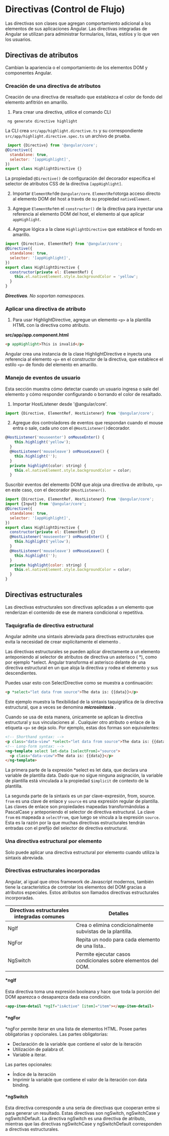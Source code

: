# Directivas (Control de Flujo)

Las directivas son clases que agregan comportamiento adicional a los elementos de sus aplicaciones Angular.
Las directivas integradas de Angular se utilizan para administrar formularios, listas, estilos y lo que ven los usuarios.


## Directivas de atributos

Cambian la apariencia o el comportamiento de los elementos DOM y componentes Angular.

### Creación de una directiva de atributos

Creación de una directiva de resaltado que establezca el color de fondo del elemento anfitrión en amarillo.

1. Para crear una directiva, utilice el comando CLI

```shell
 ng generate directive highlight
```

 La CLI crea `src/app/highlight.directive.ts` y su correspondiente `src/app/highlight.directive.spec.ts` un archivo de prueba.

```javascript
 import {Directive} from '@angular/core';
@Directive({
  standalone: true,
  selector: '[appHighlight]',
})
export class HighlightDirective {}
```
La propiedad `@Directive()` de configuración del decorador especifica el selector de atributos CSS de la directiva `[appHighlight]`.

2.  Importar `ElementRef`de `@angular/core`. `ElementRef`otorga acceso directo al elemento DOM del host a través de su propiedad `nativeElement`.
    
3.  Agregue `ElementRef`en  el `constructor()` de la directiva para inyectar una referencia al elemento DOM del host, el elemento al que aplicar `appHighlight`.
    
3.  Agregue lógica a la clase `HighlightDirective` que establece el fondo en amarillo.
    
```javascript
import {Directive, ElementRef} from '@angular/core';
@Directive({
  standalone: true,
  selector: '[appHighlight]',
})
export class HighlightDirective {
  constructor(private el: ElementRef) {
    this.el.nativeElement.style.backgroundColor = 'yellow';
  }
}
```

***Directivas**. No soportan namespaces.*

### Aplicar una directiva de atributo

1. Para usar HighlightDirective, agregue un elemento `<p>` a la plantilla HTML con la directiva como atributo.

**src/app/app.component.html**
```html
<p appHighlight>This is invalid</p>
```
Angular crea una instancia de la clase  HighlightDirective e inyecta una referencia al elemento `<p>`  en el constructor de la directiva, que establece el estilo `<p>` de fondo del elemento en amarillo.


### Manejo de eventos de usuario
Esta sección muestra cómo detectar cuando un usuario ingresa o sale del elemento y cómo responder configurando o borrando el color de resaltado.

1. Importar HostListener desde '@angular/core'.
```javascript
import {Directive, ElementRef, HostListener} from '@angular/core';
```

2. Agregue dos controladores de eventos que respondan cuando el mouse entra o sale, cada uno con el `@HostListener()`decorador.

```javascript
@HostListener('mouseenter') onMouseEnter() {
    this.highlight('yellow');
  }
  @HostListener('mouseleave') onMouseLeave() {
    this.highlight('');
  }
  private highlight(color: string) {
    this.el.nativeElement.style.backgroundColor = color;
  }
```

Suscríbir eventos del elemento DOM que aloja una directiva de atributo, `<p>` en este caso, con el decorador `@HostListener()`.

```javascript
import {Directive, ElementRef, HostListener} from '@angular/core';
import {Input} from '@angular/core';
@Directive({
  standalone: true,
  selector: '[appHighlight]',
})
export class HighlightDirective {
  constructor(private el: ElementRef) {}
  @HostListener('mouseenter') onMouseEnter() {
    this.highlight('yellow');
  }
  @HostListener('mouseleave') onMouseLeave() {
    this.highlight('');
  }
  private highlight(color: string) {
    this.el.nativeElement.style.backgroundColor = color;
  }
}
```

## Directivas estructurales

Las directivas estructurales son directivas aplicadas a un elemento <ng-template> que renderizan el contenido de ese <ng-template> de manera condicional o repetitiva.

### Taquigrafía de directiva estructural
Angular admite una sintaxis abreviada para directivas estructurales que evita la necesidad de crear explícitamente el elemento <ng-template>.

Las directivas estructurales se pueden aplicar directamente a un elemento anteponiendo al selector de atributos de directiva un asterisco ( *), como por ejemplo *select. Angular transforma el asterisco delante de una directiva estructural en un <ng-template>que aloja la directiva y rodea el elemento y sus descendientes.

Puedes usar esto con SelectDirective como se muestra a continuación:

```html
<p *select="let data from source">The data is: {{data}}</p>
```
Este ejemplo muestra la flexibilidad de la sintaxis taquigráfica de la directiva estructural, que a veces se denomina ***microsintaxis*** .

Cuando se usa de esta manera, únicamente se aplican la directiva estructural y sus vinculaciones al <ng-template>. Cualquier otro atributo o enlace de la etiqueta `<p>`  se deja solo. Por ejemplo, estas dos formas son equivalentes:
```html
<!-- Shorthand syntax: -->
<p class="data-view" *select="let data from source">The data is: {{data}}</p>
<!-- Long-form syntax: -->
<ng-template select let-data [selectFrom]="source">
  <p class="data-view">The data is: {{data}}</p>
</ng-template>
```

La primera parte de la expresión *select es let data, que declara una variable de plantilla data. Dado que no sigue ninguna asignación, la variable de plantilla está vinculada a la propiedad `$implicit` de contexto de la plantilla.

La segunda parte de la sintaxis es un par clave-expresión,  from, source. `from` es una clave de enlace y `source` es una expresión regular de plantilla. Las claves de enlace son propiedades mapeadas transformándolas a PascalCase y anteponiendo el selector de directiva estructural. La clave `from` es mapeada a `selectFrom`, que luego se vincula a la expresión `source`. Esta es la razón por la que muchas directivas estructurales tendrán entradas con el prefijo del selector de directiva estructural.

### Una directiva estructural por elemento

Solo puede aplicar una directiva estructural por elemento cuando utiliza la sintaxis abreviada.

### Directivas estructurales incorporadas
Angular, al igual que otros framework de Javascript modernos, también tiene la característica de controlar los elementos del DOM gracias a atributos especiales. Estos atributos son llamados directivas estructurales incorporadas.

| Directivas estructurales integradas comunes | Detalles  |
|--|--|
| NgIf |  Crea o elimina condicionalmente subvistas de la plantilla.|
| NgFor | Repita un nodo para cada elemento de una lista..|
| NgSwitch|  Permite ejecutar casos condicionales sobre elementos del DOM.|

#### *ngIf
Esta directiva toma una expresión booleana y hace que toda la porción del DOM aparezca o desaparezca dada esa condición.
```html
<app-item-detail *ngIf="isActive" [item]="item"></app-item-detail>
```
#### *ngFor
*ngFor permite iterar en una lista de elementos HTML. Posee partes obligatorias y opcionales. Las partes obligatorias:

 - Declaración de la variable que contiene el valor de la iteración
 - Utilización de palabra of. 
 - Variable a iterar.

Las partes opcionales:

- Índice de la iteración
- Imprimir la variable que contiene el valor de la iteración con data binding.

#### *ngSwitch
Esta directiva corresponde a una seria de directivas que cooperan entre si para generar un resultado. Estas directivas son ngSwitch, ngSwitchCase y ngSwitchDefault. 
La directiva ngSwitch es una directiva de atributo, mientras que las directivas ngSwitchCase y ngSwitchDefault corresponden a directivas estructurales.
<!--stackedit_data:
eyJoaXN0b3J5IjpbMTk5NDM2NzU1NV19
-->